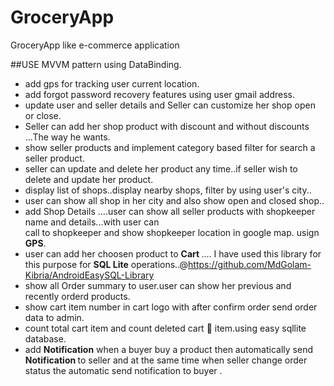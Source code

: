 # GroceryApp
GroceryApp like e-commerce application

##USE MVVM pattern using DataBinding.
- add gps for tracking user current location.
- add forgot password recovery features using user gmail address.
- update user and seller details and Seller can customize her shop open or close.
- Seller can add her shop product with discount and without discounts ...The way he wants.
- show seller products and implement category based filter for search a seller product.
- seller can update and delete her product any time..if seller wish to delete and update her product.
- display list of shops..display nearby shops, filter by using user's city..
- user can show all shop in her city and also show open and closed shop..
- add Shop Details ....user can show all seller products with shopkeeper name and  details...with user can<br/> call to shopkeeper and show shopkeeper location in google map.
usign <b>GPS</b>.
- user can add her choosen product to <b>Cart </b>.... I have used this library for this purpose for <b>SQL Lite</b> operations..@https://github.com/MdGolam-Kibria/AndroidEasySQL-Library  <br/>
- show all Order summary to user.user can show her previous and recently orderd products.
- show  cart item number in cart logo with after confirm order send order data to admin.
- count total cart item and count deleted cart 🛒 item.using easy sqllite database.
- add <b>Notification</b> when a buyer buy a product then automatically send <b>Notification </b> to seller and at the same time when 
    seller change order status the automatic send notification to buyer . 
